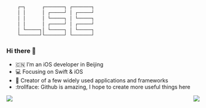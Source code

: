 
```swift
    ┌─┐      ┌───────┐ ┌───────┐
    │ │      │ ┌─────┘ │ ┌─────┘
    │ │      │ └─────┐ │ └─────┐
    │ │      │ ┌─────┘ │ ┌─────┘
    │ └─────┐│ └─────┐ │ └─────┐
    └───────┘└───────┘ └───────┘
```

### Hi there 👋

- :cn: I’m an iOS developer in Beijing 
- :computer: Focusing on Swift & iOS
- :hammer: Creator of a few widely used applications and frameworks
- :trollface: Github is amazing, I hope to create more useful things here

<img align="left" src="https://github-readme-stats.vercel.app/api/top-langs/?username=lixiang1994&layout=compact&hide=ruby"/>
<img align="right" src="https://github-readme-stats.vercel.app/api?username=lixiang1994&show_icons=true&icon_color=0366d6&text_color=718096&bg_color=ffffff&hide_title=true&hide=contribs"/>


<!--
**lixiang1994/lixiang1994** is a ✨ _special_ ✨ repository because its `README.md` (this file) appears on your GitHub profile.

Here are some ideas to get you started:

- 🔭 I’m currently working on ...
- 🌱 I’m currently learning ...
- 👯 I’m looking to collaborate on ...
- 🤔 I’m looking for help with ...
- 💬 Ask me about ...
- 📫 How to reach me: ...
- 😄 Pronouns: ...
- ⚡ Fun fact: ...
-->
